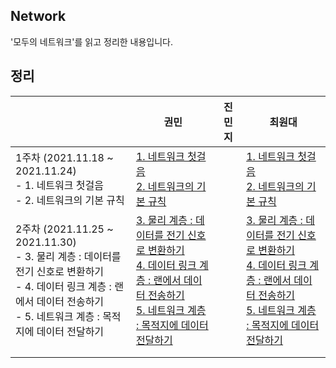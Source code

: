 ## Network

'모두의 네트워크'를 읽고 정리한 내용입니다.





## 정리

|                                                              | 권민                                                         | 진민지 | 최원대                                                       |
| ------------------------------------------------------------ | ------------------------------------------------------------ | ------ | ------------------------------------------------------------ |
| 1주차 (2021.11.18 ~ 2021.11.24)<br />- 1. 네트워크 첫걸음<br />- 2. 네트워크의 기본 규칙 | [1. 네트워크 첫걸음](https://minkwon4.tistory.com/282)<br />[2. 네트워크의 기본 규칙](https://minkwon4.tistory.com/283) |        | [1. 네트워크 첫걸음](https://one10004.tistory.com/93)<br />[2. 네트워크의 기본 규칙](https://one10004.tistory.com/94?category=978939) |
| 2주차 (2021.11.25 ~ 2021.11.30)<br />- 3. 물리 계층 : 데이터를 전기 신호로 변환하기<br />- 4. 데이터 링크 계층 : 랜에서 데이터 전송하기<br />- 5. 네트워크 계층 : 목적지에 데이터 전달하기 | [3. 물리 계층 : 데이터를 전기 신호로 변환하기](https://minkwon4.tistory.com/285)<br />[4. 데이터 링크 계층 : 랜에서 데이터 전송하기](https://minkwon4.tistory.com/286)<br />[5. 네트워크 계층 : 목적지에 데이터 전달하기](https://minkwon4.tistory.com/287) |        | [3. 물리 계층 : 데이터를 전기 신호로 변환하기](https://one10004.tistory.com/102)<br />[4. 데이터 링크 계층 : 랜에서 데이터 전송하기](https://one10004.tistory.com/103)<br />[5. 네트워크 계층 : 목적지에 데이터 전달하기](https://one10004.tistory.com/104) |
|                                                              |                                                              |        |                                                              |
|                                                              |                                                              |        |                                                              |

